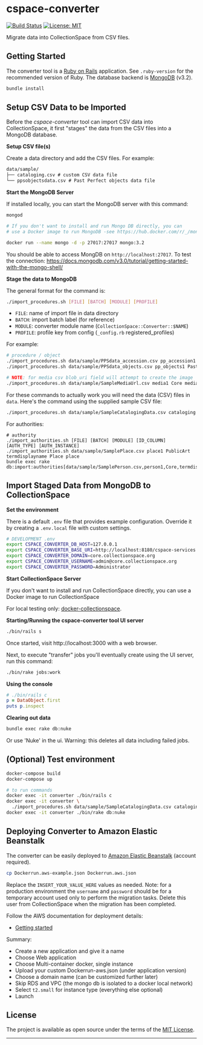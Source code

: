 # cspace-converter

[![Build Status](https://travis-ci.com/lyrasis/cspace-converter.svg?branch=master)](https://travis-ci.com/lyrasis/cspace-converter) [![License: MIT](https://img.shields.io/badge/license-MIT-blue.svg)](http://opensource.org/licenses/MIT)

Migrate data into CollectionSpace from CSV files.

## Getting Started

The converter tool is a [Ruby on Rails](https://rubyonrails.org/) application.
See `.ruby-version` for the recommended version of Ruby. The database backend is
[MongoDB](https://www.mongodb.com/) (v3.2).

```bash
bundle install
```

## Setup CSV Data to be Imported

Before the *cspace-converter* tool can import CSV data into CollectionSpace, it first
"stages" the data from the CSV files into a MongoDB database.

**Setup CSV file(s)**

Create a data directory and add the CSV files. For example:

```txt
data/sample/
├── cataloging.csv # custom CSV data file
└── ppsobjectsdata.csv # Past Perfect objects data file
```

**Start the MongoDB Server**

If installed locally, you can start the MongoDB server with this command:

```bash
mongod
```

```bash
# If you don't want to install and run Mongo DB directly, you can
# use a Docker image to run MongoDB -see https://hub.docker.com/r/_/mongo/

docker run --name mongo -d -p 27017:27017 mongo:3.2
```

You should be able to access MongDB on `http://localhost:27017`.  To test the
connection: https://docs.mongodb.com/v3.0/tutorial/getting-started-with-the-mongo-shell/

**Stage the data to MongoDB**

The general format for the command is:

```bash
./import_procedures.sh [FILE] [BATCH] [MODULE] [PROFILE]
```

- `FILE`: name of import file in data directory
- `BATCH`: import batch label (for reference)
- `MODULE`: converter module name (`CollectionSpace::Converter::$NAME`)
- `PROFILE`: profile key from config (`_config.rb` registered_profiles)

For example:

```bash
# procedure / object
./import_procedures.sh data/sample/PPSdata_accession.csv pp_accession1 PastPerfect accessions
./import_procedures.sh data/sample/PPSdata_objects.csv pp_objects1 PastPerfect objects

# NOTE: for media csv blob_uri field will attempt to create the image
./import_procedures.sh data/sample/SampleMediaUrl.csv media1 Core media
```

For these commands to actually work you will need the data (CSV) files in `data`. Here's the command using the supplied sample CSV file:

```bash
./import_procedures.sh data/sample/SampleCatalogingData.csv cataloging Core cataloging
```

For authorities:

```
# authority
./import_authorities.sh [FILE] [BATCH] [MODULE] [ID_COLUMN] [AUTH_TYPE] [AUTH_INSTANCE]
./import_authorities.sh data/sample/SamplePlace.csv place1 PublicArt termdisplayname Place place
bundle exec rake db:import:authorities[data/sample/SamplePerson.csv,person1,Core,termdisplayname,Person,person]
```

## Import Staged Data from MongoDB to CollectionSpace

**Set the environment**

There is a default `.env` file that provides example configuration. Override it
by creating a `.env.local` file with custom settings.

```bash
# DEVELOPMENT .env
export CSPACE_CONVERTER_DB_HOST=127.0.0.1
export CSPACE_CONVERTER_BASE_URI=http://localhost:8180/cspace-services
export CSPACE_CONVERTER_DOMAIN=core.collectionspace.org
export CSPACE_CONVERTER_USERNAME=admin@core.collectionspace.org
export CSPACE_CONVERTER_PASSWORD=Administrator
```

**Start CollectionSpace Server**

If you don't want to install and run CollectionSpace directly, you can
use a Docker image to run CollectionSpace

For local testing only: [docker-collectionspace](https://github.com/lyrasis/docker-collectionspace).

**Starting/Running the cspace-converter tool UI server**

```bash
./bin/rails s
```
Once started, visit http://localhost:3000 with a web browser.

Next, to execute "transfer" jobs you'll eventually create using the UI server, run this command:

```bash
./bin/rake jobs:work
```

**Using the console**

```ruby
# ./bin/rails c
p = DataObject.first
puts p.inspect
```

**Clearing out data**

```bash
bundle exec rake db:nuke
```

Or use 'Nuke' in the ui. Warning: this deletes all data including failed jobs.

## (Optional) Test environment

```bash
docker-compose build
docker-compose up

# to run commands
docker exec -it converter ./bin/rails c
docker exec -it converter \
  ./import_procedures.sh data/sample/SampleCatalogingData.csv cataloging Core cataloging
docker exec -it converter ./bin/rake db:nuke
```

## Deploying Converter to Amazon Elastic Beanstalk

The converter can be easily deployed to [Amazon Elastic Beanstalk](https://aws.amazon.com/documentation/elastic-beanstalk/)
(account required).

```bash
cp Dockerrun.aws-example.json Dockerrun.aws.json
```

Replace the `INSERT_YOUR_VALUE_HERE` values as needed. Note: for a production
environment the `username` and `password` should be for a temporary account used
only to perform the migration tasks. Delete this user from CollectionSpace when
the migration has been completed.

Follow the AWS documentation for deployment details:

- [Getting started](https://docs.aws.amazon.com/elasticbeanstalk/latest/dg/GettingStarted.html)

Summary:

- Create a new application and give it a name
- Choose Web application
- Choose Multi-container docker, single instance
- Upload your custom Dockerrun-aws.json (under application version)
- Choose a domain name (can be customized further later)
- Skip RDS and VPC (the mongo db is isolated to a docker local network)
- Select `t2.small` for instance type (everything else optional)
- Launch

## License

The project is available as open source under the terms of the [MIT License](http://opensource.org/licenses/MIT).

---
